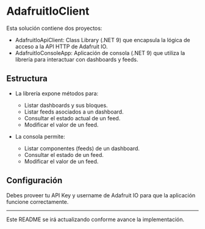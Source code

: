 # AdafruitIoClient

Esta solución contiene dos proyectos:

- AdafruitIoApiClient: Class Library (.NET 9) que encapsula la lógica de acceso a la API HTTP de Adafruit IO.
- AdafruitIoConsoleApp: Aplicación de consola (.NET 9) que utiliza la librería para interactuar con dashboards y feeds.

## Estructura

- La librería expone métodos para:
  - Listar dashboards y sus bloques.
  - Listar feeds asociados a un dashboard.
  - Consultar el estado actual de un feed.
  - Modificar el valor de un feed.

- La consola permite:
  - Listar componentes (feeds) de un dashboard.
  - Consultar el estado de un feed.
  - Modificar el valor de un feed.

## Configuración

Debes proveer tu API Key y username de Adafruit IO para que la aplicación funcione correctamente.

---

Este README se irá actualizando conforme avance la implementación.
